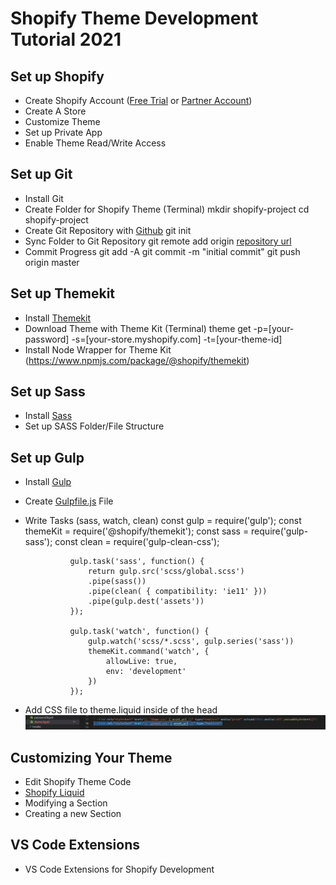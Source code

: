 # Shopify Theme Development Tutorial 2021

## Set up Shopify
- Create Shopify Account ([Free Trial](https://www.shopify.com/) or [Partner Account](https://www.shopify.com/partners))
- Create A Store
- Customize Theme
- Set up Private App
- Enable Theme Read/Write Access

## Set up Git
- Install Git
- Create Folder for Shopify Theme (Terminal)
                mkdir shopify-project
                cd shopify-project
- Create Git Repository with [Github](https://github.com)
                git init
- Sync Folder to Git Repository
                git remote add origin [repository url](https://docs.github.com/en/github/getting-started-with-github/about-remote-repositories)
- Commit Progress
                git add -A
                git commit -m "initial commit"
                git push origin master

## Set up Themekit
- Install [Themekit](http://shopify.github.io/themekit)
- Download Theme with Theme Kit (Terminal)
                theme get -p=[your-password] -s=[your-store.myshopify.com] -t=[your-theme-id]
- Install Node Wrapper for Theme Kit (https://www.npmjs.com/package/@shopify/themekit)

## Set up Sass
- Install [Sass](https://sass-lang.com/install)
- Set up SASS Folder/File Structure

## Set up Gulp
- Install [Gulp](https://gulpjs.com/docs/en/getting-started/quick-start)
- Create [Gulpfile.js](https://github.com/uxhacks/shopify-tutorial/blob/master/gulpfile.js) File
- Write Tasks (sass, watch, clean)
                const gulp = require('gulp');
                const themeKit = require('@shopify/themekit');
                const sass = require('gulp-sass');
                const clean = require('gulp-clean-css');

                gulp.task('sass', function() {
                    return gulp.src('scss/global.scss')
                    .pipe(sass())
                    .pipe(clean( { compatibility: 'ie11' }))
                    .pipe(gulp.dest('assets'))
                });

                gulp.task('watch', function() {
                    gulp.watch('scss/*.scss', gulp.series('sass'))
                    themeKit.command('watch', {
                        allowLive: true,
                        env: 'development'
                    })
                });
- Add CSS file to theme.liquid inside of the head
![Liquid Stylesheet](tutorial\images\theme-liquid-gulpfile-js.png "Adding Styles in Shopify Liquid")

## Customizing Your Theme
- Edit Shopify Theme Code
- [Shopify Liquid](https://shopify.dev/docs/themes/liquid/reference)
- Modifying a Section
- Creating a new Section

## VS Code Extensions
- VS Code Extensions for Shopify Development